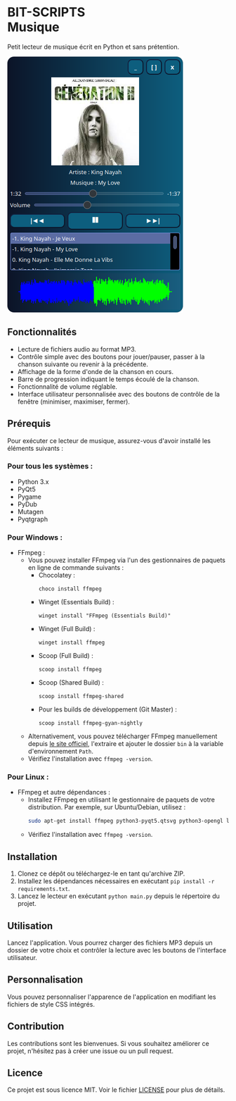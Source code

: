 # BIT-SCRIPTS<br/>Musique

Petit lecteur de musique écrit en Python et sans prétention.

![Design du lecteur](Apercu.png)

## Fonctionnalités
- Lecture de fichiers audio au format MP3.
- Contrôle simple avec des boutons pour jouer/pauser, passer à la chanson suivante ou revenir à la précédente.
- Affichage de la forme d'onde de la chanson en cours.
- Barre de progression indiquant le temps écoulé de la chanson.
- Fonctionnalité de volume réglable.
- Interface utilisateur personnalisée avec des boutons de contrôle de la fenêtre (minimiser, maximiser, fermer).
## Prérequis
Pour exécuter ce lecteur de musique, assurez-vous d'avoir installé les éléments suivants :

### Pour tous les systèmes :
- Python 3.x
- PyQt5
- Pygame
- PyDub
- Mutagen
- Pyqtgraph

### Pour Windows :
- FFmpeg :
  - Vous pouvez installer FFmpeg via l'un des gestionnaires de paquets en ligne de commande suivants :
    - Chocolatey :
      ```
      choco install ffmpeg
      ```
    - Winget (Essentials Build) :
      ```
      winget install "FFmpeg (Essentials Build)"
      ```
    - Winget (Full Build) :
      ```
      winget install ffmpeg
      ```
    - Scoop (Full Build) :
      ```
      scoop install ffmpeg
      ```
    - Scoop (Shared Build) :
      ```
      scoop install ffmpeg-shared
      ```
    - Pour les builds de développement (Git Master) :
      ```
      scoop install ffmpeg-gyan-nightly
      ```
  - Alternativement, vous pouvez télécharger FFmpeg manuellement depuis [le site officiel](https://ffmpeg.org/download.html), l'extraire et ajouter le dossier `bin` à la variable d'environnement `Path`.
  - Vérifiez l'installation avec `ffmpeg -version`.

### Pour Linux :
- FFmpeg et autre dépendances :
  - Installez FFmpeg en utilisant le gestionnaire de paquets de votre distribution.
    Par exemple, sur Ubuntu/Debian, utilisez :
    ```bash
    sudo apt-get install ffmpeg python3-pyqt5.qtsvg python3-opengl libgirepository1.0-dev
    ```
  - Vérifiez l'installation avec `ffmpeg -version`.
## Installation
1. Clonez ce dépôt ou téléchargez-le en tant qu'archive ZIP.
2. Installez les dépendances nécessaires en exécutant `pip install -r requirements.txt`.
3. Lancez le lecteur en exécutant `python main.py` depuis le répertoire du projet.
## Utilisation
Lancez l'application. Vous pourrez charger des fichiers MP3 depuis un dossier de votre choix et contrôler la lecture avec les boutons de l'interface utilisateur.

## Personnalisation
Vous pouvez personnaliser l'apparence de l'application en modifiant les fichiers de style CSS intégrés.

## Contribution
Les contributions sont les bienvenues. Si vous souhaitez améliorer ce projet, n'hésitez pas à créer une issue ou un pull request.

## Licence
Ce projet est sous licence MIT. Voir le fichier [LICENSE](./LICENSE) pour plus de détails.